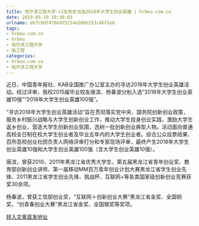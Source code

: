 ```yaml
---
title: 哈尔滨工程大学->2名校友当选2018年大学生创业英雄 | hrbeu.com.cn
date: 2019-05-10 10:30:03
urlname: eb7c8df4f6e975214e50bb253c46f1e6
tags: 
- hrbeu.com.cn
- hrbeu
- 哈尔滨工程大学
- 哈工程
categories:
- hrbeu.com.cn
- 哈尔滨工程大学
---
```



近日，中国青年报社、KAB全国推广办公室主办的寻访2018年大学生创业英雄活动。经过评审，我校2015届毕业校友唐滨、杨春波分别入选“2018年大学生创业英雄10强”“2018年大学生创业英雄100强”。

“寻访2018年大学生创业英雄活动”旨在贯彻落实党中央、国务院创新创业政策，服务乡村振兴战略与大学生创新创业工作，推动大学生投身创业实践，激励大学生返乡创业，营造大学生创新创业氛围，选树一批创新创业典型人物。活动面向普通高校全日制在校大学生创业者及毕业五年内的大学生创业者。综合公众投票结果、百所高校创业社团负责人网络评审打分和专家现场评审，最终产生2018年大学生创业英雄10强和大学生创业英雄100强（含大学生创业英雄10强）。

唐滨，曾获2010、2011年黑龙江省优秀大学生、第五届黑龙江省青年创业奖、教育部创新创业讲师、第一届移动MM百万青年创业计划大赛黑龙江省学生创业先锋、2011黑龙江省学生创业先锋、挑战杯、互联网+等各类国家级创新创业竞赛获奖30余项。

杨春波，曾获工信部创业奖，“互联网＋创新创业大赛”黑龙江省金奖、全国铜奖，“创青春创业大赛”黑龙江省金奖、全国银奖等奖项。





[转入文章首发地址](http://gongxue.cn/news/2019/201905/news_195332.html)